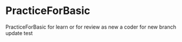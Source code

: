 # PracticeForBasic
PracticeForBasic  for learn or for review as new a coder
for new branch update test
